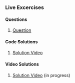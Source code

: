 ### Live Excercises

#### Questions
1. [Question](https://repl.it/@ricklopez/001-greater-than-quesiton)

#### Code Solutions
1. [Solution Video](https://repl.it/@ricklopez/001-greater-than-solution)

#### Video Solutions
1. [Solution Video]() (in progress)